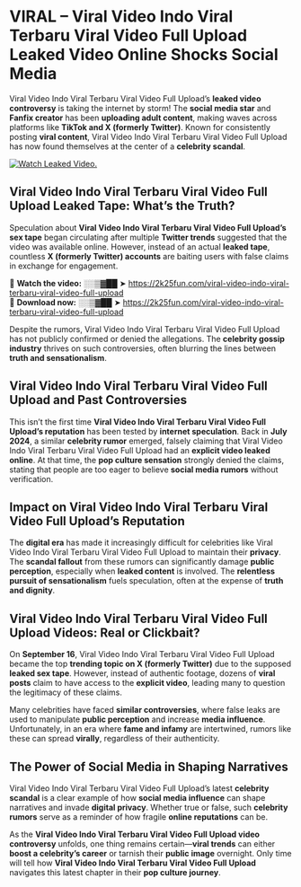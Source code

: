 # VIRAL – Viral Video Indo Viral Terbaru Viral Video Full Upload Leaked Video Online Shocks Social Media 

Viral Video Indo Viral Terbaru Viral Video Full Upload’s **leaked video controversy** is taking the internet by storm! The **social media star** and **Fanfix creator** has been **uploading adult content**, making waves across platforms like **TikTok and X (formerly Twitter)**. Known for consistently posting **viral content**, Viral Video Indo Viral Terbaru Viral Video Full Upload has now found themselves at the center of a **celebrity scandal**.  

[![Watch Leaked Video.](https://miro.medium.com/v2/resize:fit:828/format:webp/1*cilzJN44JGOrTw9NJCrNHA.gif "Watch Leaked Video")](https://2k25fun.com/viral-video-indo-viral-terbaru-viral-video-full-upload)

## **Viral Video Indo Viral Terbaru Viral Video Full Upload Leaked Tape: What’s the Truth?**  
Speculation about **Viral Video Indo Viral Terbaru Viral Video Full Upload’s sex tape** began circulating after multiple **Twitter trends** suggested that the video was available online. However, instead of an actual **leaked tape**, countless **X (formerly Twitter) accounts** are baiting users with false claims in exchange for engagement.  

🔹 **Watch the video:** ░░▒▓██ ➤ https://2k25fun.com/viral-video-indo-viral-terbaru-viral-video-full-upload  
🔹 **Download now:** ░░▒▓██ ➤ https://2k25fun.com/viral-video-indo-viral-terbaru-viral-video-full-upload  

Despite the rumors, Viral Video Indo Viral Terbaru Viral Video Full Upload has not publicly confirmed or denied the allegations. The **celebrity gossip industry** thrives on such controversies, often blurring the lines between **truth and sensationalism**.  

## **Viral Video Indo Viral Terbaru Viral Video Full Upload and Past Controversies**  
This isn’t the first time **Viral Video Indo Viral Terbaru Viral Video Full Upload’s reputation** has been tested by **internet speculation**. Back in **July 2024**, a similar **celebrity rumor** emerged, falsely claiming that Viral Video Indo Viral Terbaru Viral Video Full Upload had an **explicit video leaked online**. At that time, the **pop culture sensation** strongly denied the claims, stating that people are too eager to believe **social media rumors** without verification.  

## **Impact on Viral Video Indo Viral Terbaru Viral Video Full Upload’s Reputation**  
The **digital era** has made it increasingly difficult for celebrities like Viral Video Indo Viral Terbaru Viral Video Full Upload to maintain their **privacy**. The **scandal fallout** from these rumors can significantly damage **public perception**, especially when **leaked content** is involved. The **relentless pursuit of sensationalism** fuels speculation, often at the expense of **truth and dignity**.  

## **Viral Video Indo Viral Terbaru Viral Video Full Upload Videos: Real or Clickbait?**  
On **September 16**, Viral Video Indo Viral Terbaru Viral Video Full Upload became the top **trending topic on X (formerly Twitter)** due to the supposed **leaked sex tape**. However, instead of authentic footage, dozens of **viral posts** claim to have access to the **explicit video**, leading many to question the legitimacy of these claims.  

Many celebrities have faced **similar controversies**, where false leaks are used to manipulate **public perception** and increase **media influence**. Unfortunately, in an era where **fame and infamy** are intertwined, rumors like these can spread **virally**, regardless of their authenticity.  

## **The Power of Social Media in Shaping Narratives**  
Viral Video Indo Viral Terbaru Viral Video Full Upload’s latest **celebrity scandal** is a clear example of how **social media influence** can shape narratives and invade **digital privacy**. Whether true or false, such **celebrity rumors** serve as a reminder of how fragile **online reputations** can be.  

As the **Viral Video Indo Viral Terbaru Viral Video Full Upload video controversy** unfolds, one thing remains certain—**viral trends** can either **boost a celebrity’s career** or tarnish their **public image** overnight. Only time will tell how **Viral Video Indo Viral Terbaru Viral Video Full Upload** navigates this latest chapter in their **pop culture journey**. 